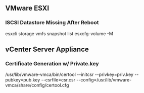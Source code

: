 ## VMware ESXI

### ISCSI Datastore Missing After Reboot

esxcli storage vmfs snapshot list
 esxcfg-volume -M 


## vCenter Server Appliance

### Certificate Generation w/ Private.key
  
  /usr/lib/vmware-vmca/bin/certool --initcsr --privkey=priv.key --pubkey=pub.key --csrfile=csr.csr --config=/usr/lib/vmware-vmca/share/config/certool.cfg

